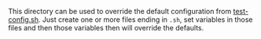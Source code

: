 This directory can be used to override the default configuration from
[test-config.sh](../test-config.sh). Just create one or more files
ending in `.sh`, set variables in those files and then those variables
then will override the defaults.
